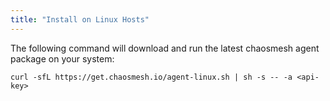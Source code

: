 ```yaml
---
title: "Install on Linux Hosts"
---
```


The following command will download and run the latest chaosmesh agent package on your system:

```shell
curl -sfL https://get.chaosmesh.io/agent-linux.sh | sh -s -- -a <api-key>
```
